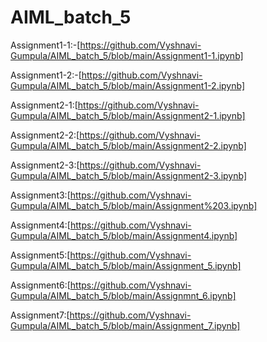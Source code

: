 # AIML_batch_5
Assignment1-1:-[https://github.com/Vyshnavi-Gumpula/AIML_batch_5/blob/main/Assignment1-1.ipynb]

Assignment1-2:-[https://github.com/Vyshnavi-Gumpula/AIML_batch_5/blob/main/Assignment1-2.ipynb]

Assignment2-1:[https://github.com/Vyshnavi-Gumpula/AIML_batch_5/blob/main/Assignment2-1.ipynb]

Assignment2-2:[https://github.com/Vyshnavi-Gumpula/AIML_batch_5/blob/main/Assignment2-2.ipynb]

Assignment2-3:[https://github.com/Vyshnavi-Gumpula/AIML_batch_5/blob/main/Assignment2-3.ipynb]

Assignment3:[https://github.com/Vyshnavi-Gumpula/AIML_batch_5/blob/main/Assignment%203.ipynb]

Assignment4:[https://github.com/Vyshnavi-Gumpula/AIML_batch_5/blob/main/Assignment4.ipynb]

Assignment5:[https://github.com/Vyshnavi-Gumpula/AIML_batch_5/blob/main/Assignment_5.ipynb]

Assignment6:[https://github.com/Vyshnavi-Gumpula/AIML_batch_5/blob/main/Assignmnt_6.ipynb]

Assignment7:[https://github.com/Vyshnavi-Gumpula/AIML_batch_5/blob/main/Assignment_7.ipynb]

